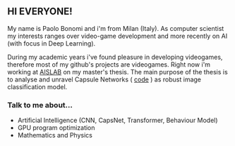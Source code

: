 ## HI EVERYONE!

My name is Paolo Bonomi and i'm from Milan (Italy). As computer scientist my interests ranges over video-game development and more recently on AI (with focus in Deep Learning).

During my academic years i've found pleasure in developing videogames, therefore most of my github's projects are videogames.
Right now i'm working at [AISLAB](https://ais-lab.di.unimi.it/) on my master's thesis. The main purpose of the thesis is to analyse and unravel Capsule Networks ( [code](https://github.com/bonomip/CapsNetwork) ) as robust image classification model.

### Talk to me about...
- Artificial Intelligence (CNN, CapsNet, Transformer, Behaviour Model)
- GPU program optimization
- Mathematics and Physics
